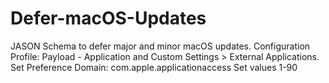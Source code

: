# Defer-macOS-Updates
 JASON Schema to defer major and minor macOS updates.
Configuration Profile: Payload - Application and Custom Settings > External Applications.
Set Preference Domain: com.apple.applicationaccess
Set values 1-90